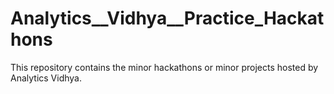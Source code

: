 # Analytics__Vidhya__Practice_Hackathons
This repository contains the minor hackathons or minor projects hosted by Analytics Vidhya.
